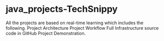 # java_projects-TechSnippy
All the projects are based on real-time learning which includes the following.  Project Architecture Project Workflow Full Infrastructure source code in GitHub Project Demonstration.
